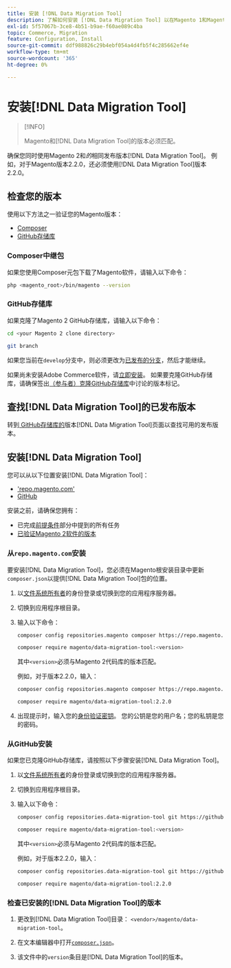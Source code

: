 ```yaml
---
title: 安装 [!DNL Data Migration Tool]
description: 了解如何安装 [!DNL Data Migration Tool] 以在Magento 1和Magento 2之间传输数据。
exl-id: 5f57067b-3ce8-4b51-b9ae-f60ae089c4ba
topic: Commerce, Migration
feature: Configuration, Install
source-git-commit: ddf988826c29b4ebf054a4d4fb5f4c285662ef4e
workflow-type: tm+mt
source-wordcount: '365'
ht-degree: 0%

---
```


# 安装[!DNL Data Migration Tool]

>[!INFO]
>
>Magento和[!DNL Data Migration Tool]的版本必须匹配。


确保您同时使用Magento 2和&#x200B;*的*&#x200B;相同发布版本[!DNL Data Migration Tool]。 例如，对于Magento版本2.2.0，还必须使用[!DNL Data Migration Tool]版本2.2.0。

## 检查您的版本

使用以下方法之一验证您的Magento版本：

- [Composer](#composer-metapackage)
- [GitHub存储库](#github-repository)

### Composer中继包

如果您使用Composer元包下载了Magento软件，请输入以下命令：

```bash
php <magento_root>/bin/magento --version
```

### GitHub存储库

如果克隆了Magento 2 GitHub存储库，请输入以下命令：

```bash
cd <your Magento 2 clone directory>
```

```bash
git branch
```

如果您当前在`develop`分支中，则必须更改为[已发布的分支](https://developer.adobe.com/commerce/contributor/guides/install/change-version/)，然后才能继续。

如果尚未安装Adobe Commerce软件，请[立即安装](../../installation/prerequisites/commerce.md)。
如果要克隆GitHub存储库，请确保签出[（参与者）克隆GitHub存储库](https://developer.adobe.com/commerce/contributor/guides/install/clone-repository/)中讨论的版本标记。

## 查找[!DNL Data Migration Tool]的已发布版本

转到[ GitHub存储库的](https://github.com/magento/data-migration-tool/releases)版本[!DNL Data Migration Tool]页面以查找可用的发布版本。

## 安装[!DNL Data Migration Tool]

您可以从以下位置安装[!DNL Data Migration Tool]：

- [&#39;repo.magento.com&#39;](#install-from-repomagentocom)
- [GitHub](#install-from-github)

安装之前，请确保您拥有：

- 已完成[前提条件](prerequisites.md)部分中提到的所有任务
- [已验证Magento 2软件的版本](install.md#check-your-version)

### 从`repo.magento.com`安装

要安装[!DNL Data Migration Tool]，您必须在Magento根安装目录中更新`composer.json`以提供[!DNL Data Migration Tool]包的位置。

1. 以[文件系统所有者](../../installation/prerequisites/file-system/overview.md)的身份登录或切换到您的应用程序服务器。
1. 切换到应用程序根目录。
1. 输入以下命令：

   ```bash
   composer config repositories.magento composer https://repo.magento.com
   ```

   ```bash
   composer require magento/data-migration-tool:<version>
   ```

   其中`<version>`必须与Magento 2代码库的版本匹配。

   例如，对于版本2.2.0，输入：

   ```bash
   composer config repositories.magento composer https://repo.magento.com
   ```

   ```bash
   composer require magento/data-migration-tool:2.2.0
   ```

1. 出现提示时，输入您的[身份验证密钥](../../installation/prerequisites/authentication-keys.md)。 您的公钥是您的用户名；您的私钥是您的密码。

### 从GitHub安装

如果您已克隆GitHub存储库，请按照以下步骤安装[!DNL Data Migration Tool]。

1. 以[文件系统所有者](../../installation/prerequisites/file-system/overview.md)的身份登录或切换到您的应用程序服务器。
1. 切换到应用程序根目录。
1. 输入以下命令：

   ```bash
   composer config repositories.data-migration-tool git https://github.com/magento/data-migration-tool
   ```

   ```bash
   composer require magento/data-migration-tool:<version>
   ```

   其中`<version>`必须与Magento 2代码库的版本匹配。

   例如，对于版本2.2.0，输入：

   ```bash
   composer config repositories.data-migration-tool git https://github.com/magento/data-migration-tool
   ```

   ```bash
   composer require magento/data-migration-tool:2.2.0
   ```

### 检查已安装的[!DNL Data Migration Tool]的版本

1. 更改到[!DNL Data Migration Tool]目录： `<vendor>/magento/data-migration-tool`。

1. 在文本编辑器中打开[`composer.json`](https://github.com/magento/data-migration-tool/blob/2.4/composer.json)。

1. 该文件中的`version`条目是[!DNL Data Migration Tool]的版本。

